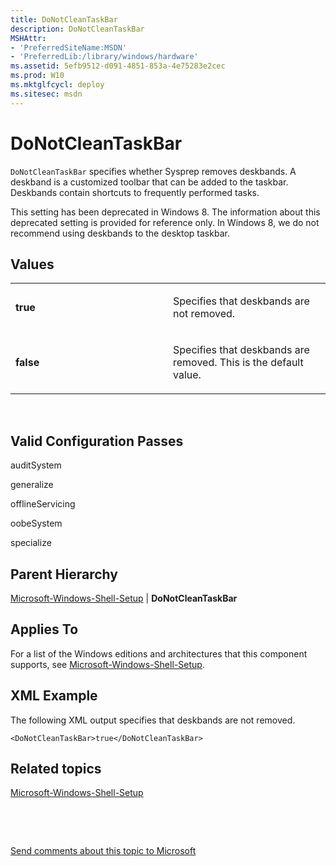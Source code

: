```yaml
---
title: DoNotCleanTaskBar
description: DoNotCleanTaskBar
MSHAttr:
- 'PreferredSiteName:MSDN'
- 'PreferredLib:/library/windows/hardware'
ms.assetid: 5efb9512-d091-4851-853a-4e75283e2cec
ms.prod: W10
ms.mktglfcycl: deploy
ms.sitesec: msdn
---
```


# DoNotCleanTaskBar


`DoNotCleanTaskBar` specifies whether Sysprep removes deskbands. A deskband is a customized toolbar that can be added to the taskbar. Deskbands contain shortcuts to frequently performed tasks.

This setting has been deprecated in Windows 8. The information about this deprecated setting is provided for reference only. In Windows 8, we do not recommend using deskbands to the desktop taskbar.

## Values


<table>
<colgroup>
<col width="50%" />
<col width="50%" />
</colgroup>
<tbody>
<tr class="odd">
<td><p><strong>true</strong></p></td>
<td><p>Specifies that deskbands are not removed.</p></td>
</tr>
<tr class="even">
<td><p><strong>false</strong></p></td>
<td><p>Specifies that deskbands are removed. This is the default value.</p></td>
</tr>
</tbody>
</table>

 

## Valid Configuration Passes


auditSystem

generalize

offlineServicing

oobeSystem

specialize

## Parent Hierarchy


[Microsoft-Windows-Shell-Setup](microsoft-windows-shell-setup.md) | **DoNotCleanTaskBar**

## Applies To


For a list of the Windows editions and architectures that this component supports, see [Microsoft-Windows-Shell-Setup](microsoft-windows-shell-setup.md).

## XML Example


The following XML output specifies that deskbands are not removed.

``` syntax
<DoNotCleanTaskBar>true</DoNotCleanTaskBar>
```

## Related topics


[Microsoft-Windows-Shell-Setup](microsoft-windows-shell-setup.md)

 

 

[Send comments about this topic to Microsoft](mailto:wsddocfb@microsoft.com?subject=Documentation%20feedback%20%5Bp_unattend\p_unattend%5D:%20DoNotCleanTaskBar%20%20RELEASE:%20%2810/3/2016%29&body=%0A%0APRIVACY%20STATEMENT%0A%0AWe%20use%20your%20feedback%20to%20improve%20the%20documentation.%20We%20don't%20use%20your%20email%20address%20for%20any%20other%20purpose,%20and%20we'll%20remove%20your%20email%20address%20from%20our%20system%20after%20the%20issue%20that%20you're%20reporting%20is%20fixed.%20While%20we're%20working%20to%20fix%20this%20issue,%20we%20might%20send%20you%20an%20email%20message%20to%20ask%20for%20more%20info.%20Later,%20we%20might%20also%20send%20you%20an%20email%20message%20to%20let%20you%20know%20that%20we've%20addressed%20your%20feedback.%0A%0AFor%20more%20info%20about%20Microsoft's%20privacy%20policy,%20see%20http://privacy.microsoft.com/default.aspx. "Send comments about this topic to Microsoft")





